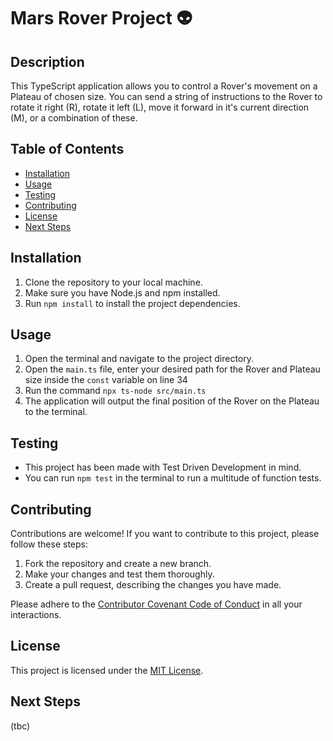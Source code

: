 # Mars Rover Project 👽

## Description
This TypeScript application allows you to control a Rover's movement on a Plateau of chosen size. You can send a string of instructions to the Rover to rotate it right (R), rotate it left (L), move it forward in it's current direction (M), or a combination of these.

## Table of Contents
- [Installation](#installation)
- [Usage](#usage)
- [Testing](#testing)
- [Contributing](#contributing)
- [License](#license)
- [Next Steps](#nextsteps)

## Installation
1. Clone the repository to your local machine.
2. Make sure you have Node.js and npm installed.
3. Run `npm install` to install the project dependencies.

## Usage
1. Open the terminal and navigate to the project directory.
2. Open the `main.ts` file, enter your desired path for the Rover and Plateau size inside the `const` variable on line 34
3. Run the command `npx ts-node src/main.ts`
4. The application will output the final position of the Rover on the Plateau to the terminal.

## Testing
- This project has been made with Test Driven Development in mind.
- You can run `npm test` in the terminal to run a multitude of function tests.

## Contributing
Contributions are welcome! If you want to contribute to this project, please follow these steps:
1. Fork the repository and create a new branch.
2. Make your changes and test them thoroughly.
3. Create a pull request, describing the changes you have made.

Please adhere to the [Contributor Covenant Code of Conduct](CODE_OF_CONDUCT.md) in all your interactions.

## License
This project is licensed under the [MIT License](LICENSE).

## Next Steps
(tbc)